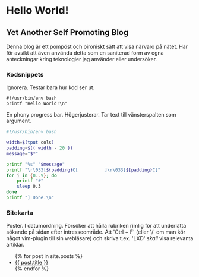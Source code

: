 # Hello World!

## Yet Another Self Promoting Blog

Denna blog är ett pompöst och oironiskt sätt att visa närvaro på nätet. Har för avsikt att även använda detta som en saniterad form av egna anteckningar kring teknologier jag använder eller undersöker.

### Kodsnippets

Ignorera. Testar bara hur kod ser ut.

    #!/usr/bin/env bash
    printf "Hello World!\n"

En phony progress bar. Högerjusterar. Tar text till vänsterspalten som argument.

```bash
#!/usr/bin/env bash

width=$(tput cols)
padding=$(( width - 20 ))
message="$*"

printf "%s" "$message"
printf "\r\033[${padding}C[          ]\r\033[${padding}C["
for i in {0..9}; do
    printf "#"
    sleep 0.3
done
printf "] Done.\n"
```

### Sitekarta

Poster. I datumordning. Försöker att hålla rubriken rimlig för att underlätta sökande på sidan efter intresseområde. Att 'Ctrl + F' (eller '/' om man kör något vim-plugin till sin webläsare) och skriva t.ex. 'LXD' *skall* visa relevanta artiklar.

<ul>
    {% for post in site.posts %}
        <li>
            <a href="{{ post.url }}">{{ post.title }}</a>
        </li>
    {% endfor %}
</ul>
